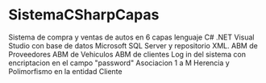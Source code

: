 # SistemaCSharpCapas
Sistema de compra y ventas de autos en 6 capas lenguaje C# .NET Visual Studio con base de datos Microsoft SQL Server y repositorio XML.
ABM de Proveedores
ABM de Vehiculos
ABM de clientes
Log in del sistema con encriptacion en el campo "password"
Asociacion 1 a M
Herencia y Polimorfismo en la entidad Cliente
